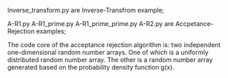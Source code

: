
Inverse_transform.py are Inverse-Transfrom example;

A-R1.py A-R1_prime.py A-R1_prime_prime.py A-R2.py are Accpetance-Rejection examples;

The code core of the acceptance rejection algorithm is: two independent one-dimensional random number arrays.
  One of which is a uniformly distributed random number array.
  The other is a random number array generated based on the probability density function g(x).

